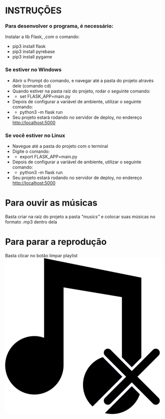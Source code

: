 # INSTRUÇÕES #

### Para desenvolver o programa, é necessário: ###

Instalar a lib Flask, ,com o comando:
* pip3 install flask
* pip3 install pyrebase
* pip3 install pygame

### Se estiver no Windows ###

* Abrir o Prompt do comando, e navegar até a pasta do projeto através dele (comando cd)
* Quando estiver na pasta raíz do projeto, rodar o seguinte comando:
* * set FLASK_APP=main.py
* Depois de configurar a variável de ambiente, utilizar o seguinte comando:
* * python3 -m flask run
* Seu projeto estará rodando no servidor de deploy, no endereço [http://localhost:5000](http://localhost:5000)

### Se você estiver no Linux ###

* Navegue até a pasta do projeto com o terminal
* Digite o comando:
* * export FLASK_APP=main.py
* Depois de configurar a variável de ambiente, utilizar o seguinte comando:
* * python3 -m flask run
* Seu projeto estará rodando no servidor de deploy, no endereço [http://localhost:5000](http://localhost:5000)

# Para ouvir as músicas #
Basta criar na raíz do projeto a pasta *"musics"* e colocar suas músicas no formato .mp3 dentro dela

# Para parar a reprodução  #
Basta clicar no botão limpar playlist ![](https://github.com/felipelavandeira/paduasplayer/blob/master/Views/assets/images/iconfinder_music_103634xx.png) <!-- .element width="50" -->